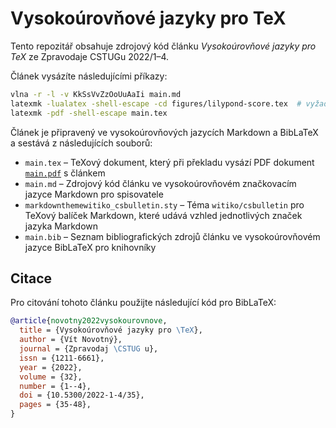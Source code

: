 # Vysokoúrovňové jazyky pro TeX

Tento repozitář obsahuje zdrojový kód článku *Vysokoúrovňové jazyky pro TeX* ze
Zpravodaje CSTUGu 2022/1–4.

Článek vysázíte následujícími příkazy:

``` bash
vlna -r -l -v KkSsVvZzOoUuAaIi main.md
latexmk -lualatex -shell-escape -cd figures/lilypond-score.tex  # vyžaduje lilypond
latexmk -pdf -shell-escape main.tex
```

Článek je připravený ve vysokoúrovňových jazycích Markdown a BibLaTeX a sestává
z následujících souborů:

- `main.tex` – TeXový dokument, který při překladu vysází PDF dokument
  [`main.pdf`][1] s článkem
- `main.md` – Zdrojový kód článku ve vysokoúrovňovém značkovacím jazyce Markdown
  pro spisovatele
- `markdownthemewitiko_csbulletin.sty` – Téma `witiko/csbulletin` pro TeXový
  balíček Markdown, které udává vzhled jednotlivých značek jazyka Markdown
- `main.bib` – Seznam bibliografických zdrojů článku ve vysokoúrovňovém jazyce
  BibLaTeX pro knihovníky

 [1]: https://github.com/Witiko/high-level-languages-for-tex/releases/download/latest/main.pdf

## Citace

Pro citování tohoto článku použijte následující kód pro BibLaTeX:

``` bib
@article{novotny2022vysokourovnove,
  title = {Vysokoúrovňové jazyky pro \TeX},
  author = {Vít Novotný},
  journal = {Zpravodaj \CSTUG u},
  issn = {1211-6661},
  year = {2022},
  volume = {32},
  number = {1--4},
  doi = {10.5300/2022-1-4/35},
  pages = {35-48},
}
```
